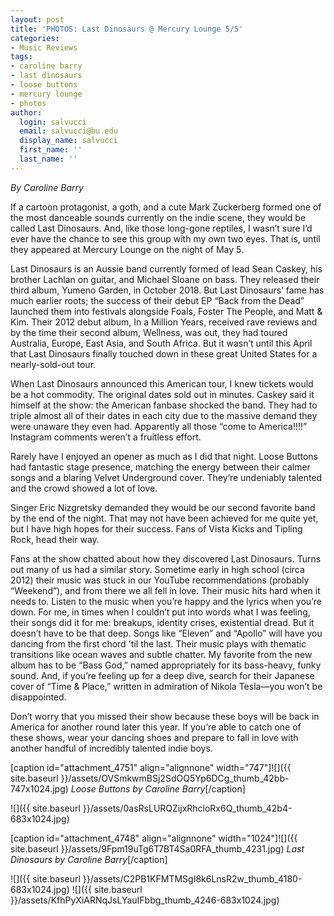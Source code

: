 ```yaml
---
layout: post
title: 'PHOTOS: Last Dinosaurs @ Mercury Lounge 5/5'
categories:
- Music Reviews
tags:
- caroline barry
- last dinosaurs
- loose buttons
- mercury lounge
- photos
author:
  login: salvucci
  email: salvucci@bu.edu
  display_name: salvucci
  first_name: ''
  last_name: ''
---
```

_By Caroline Barry_

If a cartoon protagonist, a goth, and a cute Mark Zuckerberg formed one of the most danceable sounds currently on the indie scene, they would be called Last Dinosaurs. And, like those long-gone reptiles, I wasn’t sure I’d ever have the chance to see this group with my own two eyes. That is, until they appeared at Mercury Lounge on the night of May 5.

Last Dinosaurs is an Aussie band currently formed of lead Sean Caskey, his brother Lachlan on guitar, and Michael Sloane on bass. They released their third album, Yumeno Garden, in October 2018. But Last Dinosaurs’ fame has much earlier roots; the success of their debut EP “Back from the Dead” launched them into festivals alongside Foals, Foster The People, and Matt & Kim. Their 2012 debut album, In a Million Years, received rave reviews and by the time their second album, Wellness, was out, they had toured Australia, Europe, East Asia, and South Africa. But it wasn’t until this April that Last Dinosaurs finally touched down in these great United States for a nearly-sold-out tour.

When Last Dinosaurs announced this American tour, I knew tickets would be a hot commodity. The original dates sold out in minutes. Caskey said it himself at the show: the American fanbase shocked the band. They had to triple almost all of their dates in each city due to the massive demand they were unaware they even had. Apparently all those “come to America!!!!” Instagram comments weren’t a fruitless effort.

Rarely have I enjoyed an opener as much as I did that night. Loose Buttons had fantastic stage presence, matching the energy between their calmer songs and a blaring Velvet Underground cover. They’re undeniably talented and the crowd showed a lot of love.

Singer Eric Nizgretsky demanded they would be our second favorite band by the end of the night. That may not have been achieved for me quite yet, but I have high hopes for their success. Fans of Vista Kicks and Tipling Rock, head their way.

Fans at the show chatted about how they discovered Last Dinosaurs. Turns out many of us had a similar story. Sometime early in high school (circa 2012) their music was stuck in our YouTube recommendations (probably “Weekend”), and from there we all fell in love. Their music hits hard when it needs to. Listen to the music when you’re happy and the lyrics when you’re down. For me, in times when I couldn’t put into words what I was feeling, their songs did it for me: breakups, identity crises, existential dread. But it doesn’t have to be that deep. Songs like “Eleven” and “Apollo” will have you dancing from the first chord 'til the last. Their music plays with thematic transitions like ocean waves and subtle chatter. My favorite from the new album has to be “Bass God,” named appropriately for its bass-heavy, funky sound. And, if you’re feeling up for a deep dive, search for their Japanese cover of “Time & Place,” written in admiration of Nikola Tesla—you won’t be disappointed.

Don’t worry that you missed their show because these boys will be back in America for another round later this year. If you’re able to catch one of these shows, wear your dancing shoes and prepare to fall in love with another handful of incredibly talented indie boys.

\[caption id="attachment\_4751" align="alignnone" width="747"\]![]({{ site.baseurl }}/assets/OVSmkwmBSj2SdOQ5Yp6DCg_thumb_42bb-747x1024.jpg) _Loose Buttons by Caroline Barry_\[/caption\]

![]({{ site.baseurl }}/assets/0asRsLURQZijxRhcloRx6Q_thumb_42b4-683x1024.jpg)

\[caption id="attachment\_4748" align="alignnone" width="1024"\]![]({{ site.baseurl }}/assets/9Fpm19uTg6T7BT4Sa0RFA_thumb_4231.jpg) _Last Dinosaurs by Caroline Barry_\[/caption\]

![]({{ site.baseurl }}/assets/C2PB1KFMTMSgI8k6LnsR2w_thumb_4180-683x1024.jpg) ![]({{ site.baseurl }}/assets/KfhPyXiARNqJsLYauIFbbg_thumb_4246-683x1024.jpg)